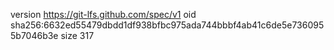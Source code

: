 version https://git-lfs.github.com/spec/v1
oid sha256:6632ed55479dbdd1df938bfbc975ada744bbbf4ab41c6de5e7360955b7046b3e
size 317
